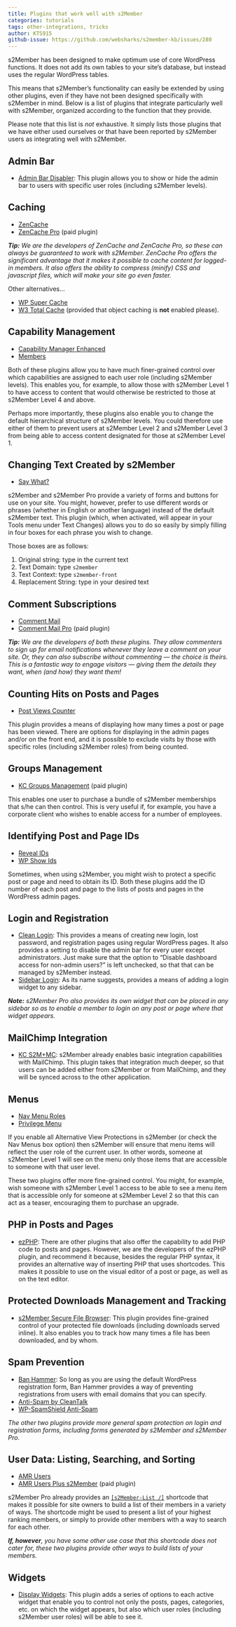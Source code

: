 ```yaml
---
title: Plugins that work well with s2Member
categories: tutorials
tags: other-integrations, tricks
author: KTS915
github-issue: https://github.com/websharks/s2member-kb/issues/280
---
```


s2Member has been designed to make optimum use of core WordPress functions. It does not add its own tables to your site’s database, but instead uses the regular WordPress tables.

This means that s2Member’s functionality can easily be extended by using other plugins, even if they have not been designed specifically with s2Member in mind. Below is a list of plugins that integrate particularly well with s2Member, organized according to the function that they provide.

Please note that this list is *not* exhaustive. It simply lists those plugins that we have either used ourselves or that have been reported by s2Member users as integrating well with s2Member.

## Admin Bar

- [Admin Bar Disabler](https://wordpress.org/plugins/admin-bar-disabler/): This plugin allows you to show or hide the admin bar to users with specific user roles (including s2Member levels).

## Caching

- [ZenCache](https://wordpress.org/plugins/zencache/)
- [ZenCache Pro](https://zencache.com/) (paid plugin)

_**Tip:** We are the developers of ZenCache and ZenCache Pro, so these can always be guaranteed to work with s2Member. ZenCache Pro offers the significant advantage that it makes it possible to cache content for logged-in members. It also offers the ability to compress (minify) CSS and javascript files, which will make your site go even faster._

Other alternatives...

- [WP Super Cache](https://wordpress.org/plugins/wp-super-cache/)
- [W3 Total Cache](https://wordpress.org/plugins/w3-total-cache/) (provided that object caching is **not** enabled please).

## Capability Management

- [Capability Manager Enhanced](https://wordpress.org/plugins/capability-manager-enhanced/)
- [Members](https://wordpress.org/plugins/members/)

Both of these plugins allow you to have much finer-grained control over which capabilities are assigned to each user role (including s2Member levels). This enables you, for example, to allow those with s2Member Level 1 to have access to content that would otherwise be restricted to those at s2Member Level 4 and above.

Perhaps more importantly, these plugins also enable you to change the default hierarchical structure of s2Member levels. You could therefore use either of them to prevent users at s2Member Level 2 and s2Member Level 3 from being able to access content designated for those at s2Member Level 1.

## Changing Text Created by s2Member

- [Say What?](https://wordpress.org/plugins/say-what/)

s2Member and s2Member Pro provide a variety of forms and buttons for use on your site. You might, however, prefer to use different words or phrases (whether in English or another language) instead of the default s2Member text. This plugin (which, when activated, will appear in your Tools menu under Text Changes) allows you to do so easily by simply filling in four boxes for each phrase you wish to change.

Those boxes are as follows:
  
1.  Original string: type in the current text
1.  Text Domain: type `s2member`
1.  Text Context: type `s2member-front`
1.  Replacement String: type in your desired text

## Comment Subscriptions

- [Comment Mail](https://wordpress.org/plugins/comment-mail/)
- [Comment Mail Pro](http://comment-mail.com/) (paid plugin)

_**Tip:** We are the developers of both these plugins. They allow commenters to sign up for email notifications whenever they leave a comment on your site. Or, they can also subscribe without commenting — the choice is theirs. This is a fantastic way to engage visitors — giving them the details they want, when (and how) they want them!_

## Counting Hits on Posts and Pages

- [Post Views Counter](https://wordpress.org/plugins/post-views-counter/)

This plugin provides a means of displaying how many times a post or page has been viewed. There are options for displaying in the admin pages and/or on the front end, and it is possible to exclude visits by those with specific roles (including s2Member roles) from being counted.

## Groups Management

- [KC Groups Management](http://krumch.com/2013/07/09/kc-groups-management/#.Vklev3q350w) (paid plugin)

This enables one user to purchase a bundle of s2Member memberships that s/he can then control. This is very useful if, for example, you have a corporate client who wishes to enable access for a number of employees.

## Identifying Post and Page IDs

- [Reveal IDs](https://wordpress.org/plugins/reveal-ids-for-wp-admin-25/)
- [WP Show Ids](https://wordpress.org/plugins/wp-show-ids/)

Sometimes, when using s2Member, you might wish to protect a specific post or page and need to obtain its ID. Both these plugins add the ID number of each post and page to the lists of posts and pages in the WordPress admin pages.

## Login and Registration

- [Clean Login](https://wordpress.org/plugins/clean-login/): This provides a means of creating new login, lost password, and registration pages using regular WordPress pages. It also provides a setting to disable the admin bar for every user except administrators. Just make sure that the option to “Disable dashboard access for non-admin users?” is left unchecked, so that that can be managed by s2Member instead.
- [Sidebar Login](https://wordpress.org/plugins/sidebar-login/): As its name suggests, provides a means of adding a login widget to any sidebar.

_**Note:** s2Member Pro also provides its own widget that can be placed in any sidebar so as to enable a member to login on any post or page where that widget appears._

## MailChimp Integration

- [KC S2M+MC](https://wordpress.org/plugins/kc-s2mmc/): s2Member already enables basic integration capabilities with MailChimp. This plugin takes that integration much deeper, so that users can be added either from s2Member or from MailChimp, and they will be synced across to the other application.

## Menus

- [Nav Menu Roles](https://wordpress.org/plugins/nav-menu-roles/)
- [Privilege Menu](https://wordpress.org/plugins/privilege-menu/)

If you enable all Alternative View Protections in s2Member (or check the Nav Menus box option) then s2Member will ensure that menu items will reflect the user role of the current user. In other words, someone at s2Member Level 1 will see on the menu only those items that are accessible to someone with that user level.

These two plugins offer more fine-grained control. You might, for example, wish someone with s2Member Level 1 access to be able to see a menu item that is accessible only for someone at s2Member Level 2 so that this can act as a teaser, encouraging them to purchase an upgrade.

## PHP in Posts and Pages

- [ezPHP](https://wordpress.org/plugins/ezphp/): There are other plugins that also offer the capability to add PHP code to posts and pages. However, we are the developers of the ezPHP plugin, and recommend it because, besides the regular PHP syntax, it provides an alternative way of inserting PHP that uses shortcodes. This makes it possible to use on the visual editor of a post or page, as well as on the text editor.

## Protected Downloads Management and Tracking 

- [s2Member Secure File Browser](https://wordpress.org/plugins/s2member-secure-file-browser/): This plugin provides fine-grained control of your protected file downloads (including downloads served inline). It also enables you to track how many times a file has been downloaded, and by whom.

## Spam Prevention

- [Ban Hammer](https://wordpress.org/plugins/ban-hammer/): So long as you are using the default WordPress registration form, Ban Hammer provides a way of preventing registrations from users with email domains that you can specify.
- [Anti-Spam by CleanTalk](https://wordpress.org/plugins/cleantalk-spam-protect/)
- [WP-SpamShield Anti-Spam](https://wordpress.org/plugins/wp-spamshield/)

_The other two plugins provide more general spam protection on login and registration forms, including forms generated by s2Member and s2Member Pro._

## User Data: Listing, Searching, and Sorting

- [AMR Users](https://wordpress.org/plugins/amr-users/)
- [AMR Users Plus s2Member](https://wpusersplugin.com/downloads/amr-users-plus-s2-member/) (paid plugin)

s2Member Pro already provides an [`[s2Member-List /]`](https://s2member.com/kb-article/s2member-list-shortcode-documentation/) shortcode that makes it possible for site owners to build a list of their members in a variety of ways. The shortcode might be used to present a list of your highest ranking members, or simply to provide other members with a way to search for each other.

_**If, however**, you have some other use case that this shortcode does not cater for, these two plugins provide other ways to build lists of your members._

## Widgets

- [Display Widgets](https://wordpress.org/plugins/display-widgets/): This plugin adds a series of options to each active widget that enable you to control not only the posts, pages, categories, etc. on which the widget appears, but also which user roles (including s2Member user roles) will be able to see it.
